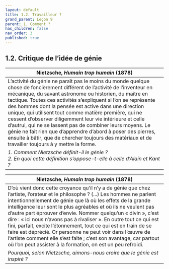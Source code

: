 ```yaml
---
layout: default
title: 1.2. Travailleur ?
grand_parent: Leçon 9
parent: 1. Comment ?
has_children: false
nav_order: 3
published: true
---
```

## 1.2. Critique de l’idée de génie

| Nietzsche, _Humain trop humain_ (1878)                       |
| ------------------------------------------------------------ |
| L’activité du génie ne paraît pas le moins du monde quelque chose de foncièrement différent de l’activité de l’inventeur en mécanique, du savant astronome ou historien, du maître en tactique. Toutes ces activités s’expliquent si l’on se représente des hommes dont la pensée est active dans une direction unique, qui utilisent tout comme matière première, qui ne cessent d’observer diligemment leur vie intérieure et celle d’autrui, qui ne se lassent pas de combiner leurs moyens. Le génie ne fait rien que d’apprendre d’abord à poser des pierres, ensuite à bâtir, que de chercher toujours des matériaux et de travailler toujours à y mettre la forme. |
| *1. Comment Nietzsche définit-il le génie ? <br />2. En quoi cette définition s’oppose-t-elle à celle d’Alain et Kant ?* |

| Nietzsche, _Humain trop humain_ (1878)                       |
| ------------------------------------------------------------ |
| D’où vient donc cette croyance qu’il n’y a de génie que chez l’artiste, l’orateur et le philosophe ? (...) Les hommes ne parlent intentionnellement de génie que là où les effets de la grande intelligence leur sont le plus agréables et où ils ne veulent pas d’autre part éprouver d’envie. Nommer quelqu’un « divin », c’est dire : « ici nous n’avons pas à rivaliser ». En outre tout ce qui est fini, parfait, excite l’étonnement, tout ce qui est en train de se faire est déprécié. Or personne ne peut voir dans l’œuvre de l’artiste comment elle s’est faite ; c’est son avantage, car partout où l’on peut assister à la formation, on est un peu refroidi. |
| *Pourquoi, selon Nietzsche, aimons-nous croire que le génie est inspiré ?* |
